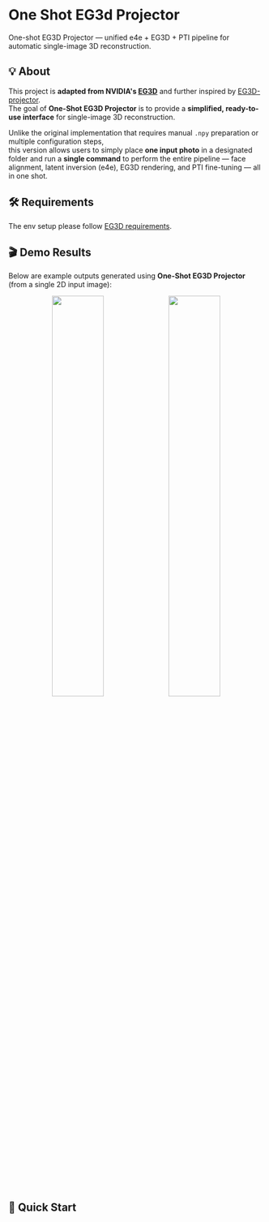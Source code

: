 # One Shot EG3d Projector
One-shot EG3D Projector — unified e4e + EG3D + PTI pipeline for automatic single-image 3D reconstruction.

## 💡 About
This project is **adapted from NVIDIA's [EG3D](https://github.com/NVlabs/eg3d)** 
and further inspired by [EG3D-projector](https://github.com/oneThousand1000/EG3D-projector).  
The goal of **One-Shot EG3D Projector** is to provide a **simplified, ready-to-use interface** 
for single-image 3D reconstruction.  

Unlike the original implementation that requires manual `.npy` preparation or multiple configuration steps,  
this version allows users to simply place **one input photo** in a designated folder and run a **single command** 
to perform the entire pipeline — face alignment, latent inversion (e4e), EG3D rendering, and PTI fine-tuning — 
all in one shot.

## 🛠️ Requirements
The env setup please follow [EG3D requirements](https://github.com/NVlabs/eg3d?tab=readme-ov-file#requirements).

## 🎬 Demo Results

Below are example outputs generated using **One-Shot EG3D Projector**  
(from a single 2D input image):

<p align="center">
  <img src="./sample/demo_1.gif" width="45%" />
  <img src="./sample/demo_2.gif" width="45%" />
</p>

## 🚀 Quick Start